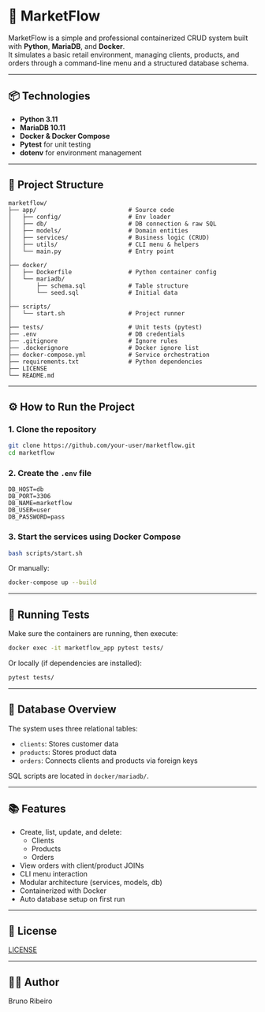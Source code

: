# 🛒 MarketFlow

MarketFlow is a simple and professional containerized CRUD system built with **Python**, **MariaDB**, and **Docker**.  
It simulates a basic retail environment, managing clients, products, and orders through a command-line menu and a structured database schema.

---

## 📦 Technologies

- **Python 3.11**
- **MariaDB 10.11**
- **Docker & Docker Compose**
- **Pytest** for unit testing
- **dotenv** for environment management

---

## 📁 Project Structure

```
marketflow/
├── app/                          # Source code
│   ├── config/                   # Env loader
│   ├── db/                       # DB connection & raw SQL
│   ├── models/                   # Domain entities
│   ├── services/                 # Business logic (CRUD)
│   ├── utils/                    # CLI menu & helpers
│   └── main.py                   # Entry point
│
├── docker/
│   ├── Dockerfile                # Python container config
│   └── mariadb/
│       ├── schema.sql            # Table structure
│       └── seed.sql              # Initial data
│
├── scripts/
│   └── start.sh                  # Project runner
│
├── tests/                        # Unit tests (pytest)
├── .env                          # DB credentials
├── .gitignore                    # Ignore rules
├── .dockerignore                 # Docker ignore list
├── docker-compose.yml            # Service orchestration
├── requirements.txt              # Python dependencies
├── LICENSE
└── README.md

```

---

## ⚙️ How to Run the Project

### 1. Clone the repository

```bash
git clone https://github.com/your-user/marketflow.git
cd marketflow
```

### 2. Create the `.env` file

```dotenv
DB_HOST=db
DB_PORT=3306
DB_NAME=marketflow
DB_USER=user
DB_PASSWORD=pass
```

### 3. Start the services using Docker Compose

```bash
bash scripts/start.sh
```

Or manually:

```bash
docker-compose up --build
```

---

## 🧪 Running Tests

Make sure the containers are running, then execute:

```bash
docker exec -it marketflow_app pytest tests/
```

Or locally (if dependencies are installed):

```bash
pytest tests/
```

---

## 🧱 Database Overview

The system uses three relational tables:

- `clients`: Stores customer data
- `products`: Stores product data
- `orders`: Connects clients and products via foreign keys

SQL scripts are located in `docker/mariadb/`.

---

## 📚 Features

- Create, list, update, and delete:
  - Clients
  - Products
  - Orders
- View orders with client/product JOINs
- CLI menu interaction
- Modular architecture (services, models, db)
- Containerized with Docker
- Auto database setup on first run

---

## 📝 License

[LICENSE](LICENSE)

---

## 👨‍💻 Author

Bruno Ribeiro
